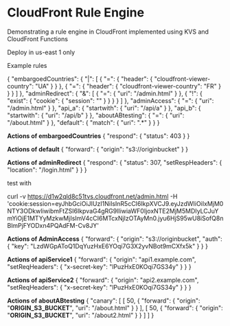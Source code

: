 # CloudFront Rule Engine

Demonstrating a rule engine in CloudFront implemented using KVS and CloudFront Functions

Deploy in us-east 1 only

Example rules

{
    "embargoedCountries": {
        "|": [
            {
                "=": {
                    "header": {
                        "cloudfront-viewer-country": "UA"
                    }
                }
            },
            {
                "=": {
                    "header": {
                        "cloudfront-viewer-country": "FR"
                    }
                }
            }
        ]
    },
    "adminRedirect": {
        "&": [
            {
                "=": {
                    "uri": "/admin.html"
                }
            },
            {
                "!": {
                    "exist": {
                        "cookie": {
                            "session": ""
                        }
                    }
                }
            }
        ]
    },
    "adminAccess": {
        "=": {
            "uri": "/admin.html"
        }
    },
    "api_a": {
        "startwith": {
            "uri": "/api/a"
        }
    },
    "api_b": {
        "startwith": {
            "uri": "/api/b"
        }
    },
    "aboutABtesting": {
        "=": {
            "uri": "/about.html"
        }
    },
    "default": {
        "match": {
            "uri": ".*"
        }
    }
}


**Actions of embargoedCountries**
{
    "respond": {
        "status": 403
    }
}

**Actions of default**
{
    "forward": {
        "origin": "s3://originbucket"
    }
}

**Actions of adminRedirect**
{
    "respond": {
        "status": 307,
        "setRespHeaders": {
            "location": "/login.html"
        }
    }
}

test with 

curl -v https://d1w2qld8c51tvs.cloudfront.net/admin.html -H 'cookie:session=eyJhbGciOiJIUzI1NiIsInR5cCI6IkpXVCJ9.eyJzdWIiOiIxMjM0NTY3ODkwIiwibmFtZSI6IkpvaG4gRG9lIiwiaWF0IjoxNTE2MjM5MDIyLCJuYmYiOjE1MTYyMzkwMjIsImV4cCI6MTcxNjIzOTAyMn0.jyu6HjS95wU8iSofQ8nBlmPjFYODxn4PQAdFM-Cv8JY'


**Actions of AdminAccess**
{
    "forward": {
        "origin": "s3://originbucket",
        "auth": {
            "key": "LzdWGpAToQ1DqYuzHxE6YOqi7G3X2yvNBot9mCXfx5k"
        }
    }
}

**Actions of apiService1**
{
    "forward": {
        "origin": "api1.example.com",
        "setReqHeaders": {
            "x-secret-key": "lPuzHxE0KOqi7GS34y"
        }
    }
}

**Actions of apiService2**
{
    "forward": {
        "origin": "api2.example.com",
        "setReqHeaders": {
            "x-secret-key": "lPuzHxE0KOqi7GS34y"
        }
    }
}

**Actions of aboutABtesting**
{
    "canary": [
        [
            50,
            {
                "forward": {
                    "origin": "__ORIGIN_S3_BUCKET__",
                    "uri": "/about.html"
                }
            }
        ],
        [
            50,
            {
                "forward": {
                    "origin": "__ORIGIN_S3_BUCKET__",
                    "uri": "/about2.html"
                }
            }
        ]
    ]
}